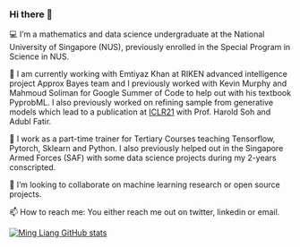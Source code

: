 ### Hi there 👋

💻 I’m a mathematics and data science undergraduate at the National University of Singapore (NUS), previously enrolled in the Special Program in Science in NUS. 

🧠 I am currently working with Emtiyaz Khan at RIKEN advanced intelligence project Approx Bayes team and I previously worked with Kevin Murphy and Mahmoud Soliman for Google Summer of Code to help out with his textbook PyprobML.  I also previously worked on refining sample from generative models which lead to a publication at [ICLR21](https://openreview.net/forum?id=Zbc-ue9p_rE) with Prof. Harold Soh and Adubl Fatir.

💼 I work as a part-time trainer for Tertiary Courses teaching Tensorflow, Pytorch, Sklearn and Python. I also previously helped out in the Singapore Armed Forces (SAF) with some data science projects during my 2-years conscripted. 

👯 I’m looking to collaborate on machine learning research or open source projects. 

📫 How to reach me: You either reach me out on twitter, linkedin or email. 

[![Ming Liang GitHub stats](https://github-readme-stats.vercel.app/api?username=neoanarika)](https://github.com/neoanarika/github-readme-stats)
